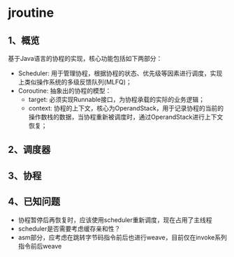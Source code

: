 # jroutine
## 1、概览
基于Java语言的协程的实现，核心功能包括如下两部分：
- Scheduler: 用于管理协程，根据协程的状态、优先级等因素进行调度，实现上类似操作系统的多级反馈队列(MLFQ)；
- Coroutine: 抽象出的协程的模型：
  - target: 必须实现Runnable接口，为协程承载的实际的业务逻辑；
  - context: 协程的上下文，核心为OperandStack，用于记录协程的当前的操作数栈的数据，当协程重新被调度时，通过OperandStack进行上下文恢复；

## 2、调度器

## 3、协程


## 4、已知问题
- 协程暂停后再恢复时，应该使用scheduler重新调度，现在占用了主线程
- scheduler是否需要考虑缓存亲和性？
- asm部分，应考虑在跳转字节码指令前后也进行weave，目前仅在invoke系列指令前后weave